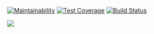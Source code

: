 [![Maintainability](https://api.codeclimate.com/v1/badges/e66224ae25e3b4757d40/maintainability)](https://codeclimate.com/github/Maksim1509/project-lvl2-s443/maintainability)
[![Test Coverage](https://api.codeclimate.com/v1/badges/e66224ae25e3b4757d40/test_coverage)](https://codeclimate.com/github/Maksim1509/project-lvl2-s443/test_coverage)
[![Build Status](https://travis-ci.com/Maksim1509/project-lvl2-s443.svg?branch=master)](https://travis-ci.com/Maksim1509/project-lvl2-s443)

<a href="https://asciinema.org/a/p2WVnjSOcZSID117N7dz5dVKv" target="_blank"><img src="https://asciinema.org/a/p2WVnjSOcZSID117N7dz5dVKv.svg" /></a>
